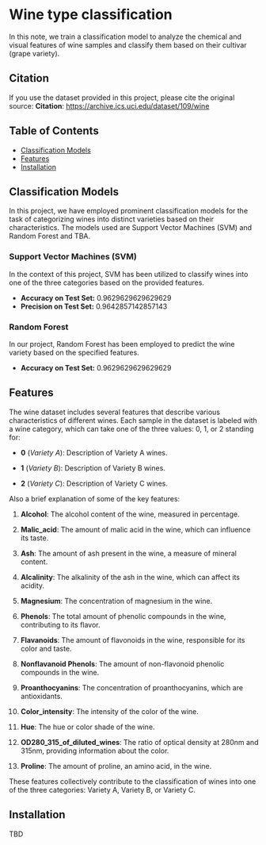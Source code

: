 # Wine type classification

In this note, we train a classification model to analyze the chemical and visual features of wine samples and classify them based on their cultivar (grape variety).

## Citation

If you use the dataset provided in this project, please cite the original source:
**Citation**: https://archive.ics.uci.edu/dataset/109/wine

## Table of Contents

- [Classification Models](#classification-models)
- [Features](#features)
- [Installation](#installation)


## Classification Models

In this project, we have employed prominent classification models for the task of categorizing wines into distinct varieties based on their characteristics. The models used are Support Vector Machines (SVM) and Random Forest and TBA.

### Support Vector Machines (SVM)

In the context of this project, SVM has been utilized to classify wines into one of the three categories based on the provided features.

- **Accuracy on Test Set:** 0.9629629629629629
- **Precision on Test Set:** 0.9642857142857143

### Random Forest

In our project, Random Forest has been employed to predict the wine variety based on the specified features.

- **Accuracy on Test Set:** 0.9629629629629629

## Features

The wine dataset includes several features that describe various characteristics of different wines. Each sample in the dataset is labeled with a wine category, which can take one of the three values: 0, 1, or 2 standing for: 

- **0** (*Variety A*): Description of Variety A wines.

- **1** (*Variety B*): Description of Variety B wines.

- **2** (*Variety C*): Description of Variety C wines.

Also a brief explanation of some of the key features:

1. **Alcohol**: The alcohol content of the wine, measured in percentage.

2. **Malic_acid**: The amount of malic acid in the wine, which can influence its taste.

3. **Ash**: The amount of ash present in the wine, a measure of mineral content.

4. **Alcalinity**: The alkalinity of the ash in the wine, which can affect its acidity.

5. **Magnesium**: The concentration of magnesium in the wine.

6. **Phenols**: The total amount of phenolic compounds in the wine, contributing to its flavor.

7. **Flavanoids**: The amount of flavonoids in the wine, responsible for its color and taste.

8. **Nonflavanoid Phenols**: The amount of non-flavonoid phenolic compounds in the wine.

9. **Proanthocyanins**: The concentration of proanthocyanins, which are antioxidants.

10. **Color_intensity**: The intensity of the color of the wine.

11. **Hue**: The hue or color shade of the wine.

12. **OD280_315_of_diluted_wines**: The ratio of optical density at 280nm and 315nm, providing information about the color.

13. **Proline**: The amount of proline, an amino acid, in the wine.

These features collectively contribute to the classification of wines into one of the three categories: Variety A, Variety B, or Variety C.


## Installation

TBD
